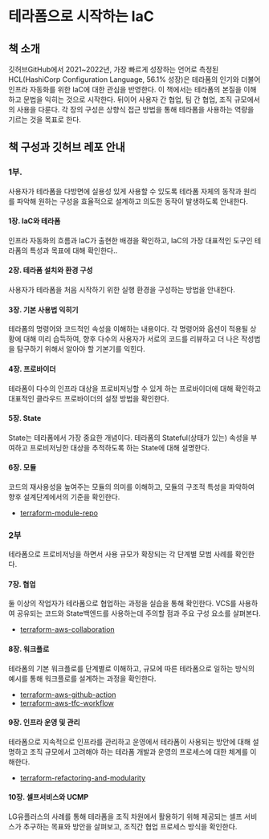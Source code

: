 # 테라폼으로 시작하는 IaC

## 책 소개

깃허브GitHub에서 2021~2022년, 가장 빠르게 성장하는 언어로 측정된 HCL(HashiCorp Configuration Language, 56.1% 성장)은 테라폼의 인기와 더불어 인프라 자동화를 위한 IaC에 대한 관심을 반영한다. 이 책에서는 테라폼의 본질을 이해하고 문법을 익히는 것으로 시작한다. 뒤이어 사용자 간 협업, 팀 간 협업, 조직 규모에서의 사용을 다룬다. 각 장의 구성은 상향식 접근 방법을 통해 테라폼을 사용하는 역량을 기르는 것을 목표로 한다.

## 책 구성과 깃허브 레포 안내

### 1부.

사용자가 테라폼을 다방면에 실용성 있게 사용할 수 있도록 테라폼 자체의 동작과 원리를 파악해 원하는 구성을 효율적으로 설계하고 의도한 동작이 발생하도록 안내한다. 

#### 1장. IaC와 테라폼

인프라 자동화의 흐름과 IaC가 출현한 배경을 확인하고, IaC의 가장 대표적인 도구인 테라폼의 특성과 목표에 대해 확인한다..

#### 2장. 테라폼 설치와 환경 구성

사용자가 테라폼을 처음 시작하기 위한 실행 환경을 구성하는  방법을 안내한다.

#### 3장. 기본 사용법 익히기

테라폼의 명령어와 코드적인 속성을 이해하는 내용이다. 각 명령어와 옵션이 적용될 상황에 대해 미리 습득하여, 향후 다수의 사용자가 서로의 코드를 리뷰하고 더 나은 작성법을 탐구하기 위해서 알아야 할 기본기를 익힌다.

#### 4장. 프로바이더

테라폼이 다수의 인프라 대상을 프로비저닝할 수 있게 하는 프로바이더에 대해 확인하고 대표적인 클라우드 프로바이더의 설정 방법을 확인한다.

#### 5장. State

State는 테라폼에서 가장 중요한 개념이다. 테라폼의 Stateful(상태가 있는) 속성을 부여하고 프로비저닝한 대상을 추적하도록 하는 State에 대해 설명한다.

#### 6장. 모듈

코드의 재사용성을 높여주는 모듈의 의미를 이해하고, 모듈의 구조적 특성을 파악하여 향후 설계단계에서의 기준을 확인한다.

- [terraform-module-repo](https://github.com/terraform101/terraform-module-repo)

### 2부

테라폼으로 프로비저닝을 하면서 사용 규모가 확장되는 각 단계별 모범 사례를 확인한다.

#### 7장. 협업

둘 이상의 작업자가 테라폼으로 협업하는 과정을 실습을 통해 확인한다. VCS를 사용하여 공유되는 코드와 State백엔드를 사용하는데 주의할 점과 주요 구성 요소를 살펴본다.

- [terraform-aws-collaboration](https://github.com/terraform101/terraform-aws-collaboration)

#### 8장. 워크플로

테라폼의 기본 워크플로를 단계별로 이해하고, 규모에 따른 테라폼으로 일하는 방식의 예시를 통해 워크플로를 설계하는 과정을 확인한다.

- [terraform-aws-github-action](https://github.com/terraform101/terraform-aws-github-action)
- [terraform-aws-tfc-workflow](https://github.com/terraform101/terraform-aws-tfc-workflow)

#### 9장. 인프라 운영 및 관리

테라폼으로 지속적으로 인프라를 관리하고 운영에서 테라폼이 사용되는 방안에 대해 설명하고 조직 규모에서 고려해야 하는 테라폼 개발과 운영의 프로세스에 대한 체계를 이해한다.

- [terraform-refactoring-and-modularity](https://github.com/terraform101/terraform-refactoring-and-modularity)

#### 10장. 셀프서비스와 UCMP

LG유플러스의 사례를 통해 테라폼을 조직 차원에서 활용하기 위해 제공되는 셀프 서비스가 추구하는 목표와 방안을 살펴보고, 조직간 협업 프로세스 방식을 확인한다.
